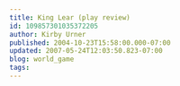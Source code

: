 ```yaml
---
title: King Lear (play review)
id: 109857301035372205
author: Kirby Urner
published: 2004-10-23T15:58:00.000-07:00
updated: 2007-05-24T12:03:50.823-07:00
blog: world_game
tags: 
---
```


